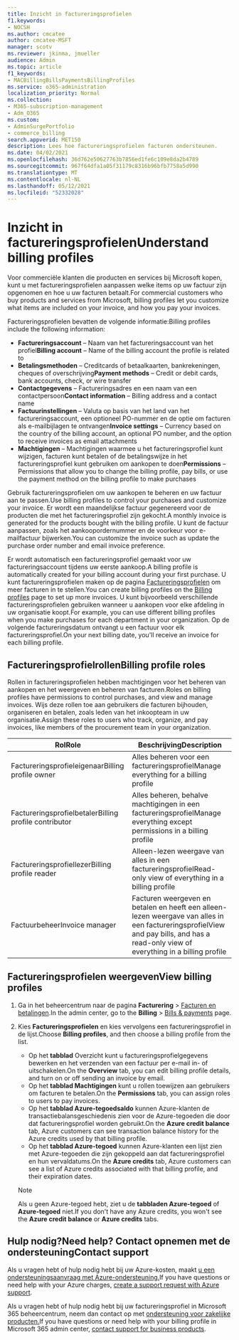 ```yaml
---
title: Inzicht in factureringsprofielen
f1.keywords:
- NOCSH
ms.author: cmcatee
author: cmcatee-MSFT
manager: scotv
ms.reviewer: jkinma, jmueller
audience: Admin
ms.topic: article
f1_keywords:
- MACBillingBillsPaymentsBillingProfiles
ms.service: o365-administration
localization_priority: Normal
ms.collection:
- M365-subscription-management
- Adm_O365
ms.custom:
- AdminSurgePortfolio
- commerce_billing
search.appverid: MET150
description: Lees hoe factureringsprofielen facturen ondersteunen.
ms.date: 04/02/2021
ms.openlocfilehash: 36d762e50627763b7856ed1fe6c109e8da2b4789
ms.sourcegitcommit: 967f64dfa1a05f31179c8316b96bfb7758a5d990
ms.translationtype: MT
ms.contentlocale: nl-NL
ms.lasthandoff: 05/12/2021
ms.locfileid: "52332028"
---
```

# <a name="understand-billing-profiles"></a><span data-ttu-id="78d9a-103">Inzicht in factureringsprofielen</span><span class="sxs-lookup"><span data-stu-id="78d9a-103">Understand billing profiles</span></span>

<span data-ttu-id="78d9a-104">Voor commerciële klanten die producten en services bij Microsoft kopen, kunt u met factureringsprofielen aanpassen welke items op uw factuur zijn opgenomen en hoe u uw facturen betaalt.</span><span class="sxs-lookup"><span data-stu-id="78d9a-104">For commercial customers who buy products and services from Microsoft, billing profiles let you customize what items are included on your invoice, and how you pay your invoices.</span></span>

<span data-ttu-id="78d9a-105">Factureringsprofielen bevatten de volgende informatie:</span><span class="sxs-lookup"><span data-stu-id="78d9a-105">Billing profiles include the following information:</span></span>

- <span data-ttu-id="78d9a-106">**Factureringsaccount** &ndash; Naam van het factureringsaccount van het profiel</span><span class="sxs-lookup"><span data-stu-id="78d9a-106">**Billing account** &ndash; Name of the billing account the profile is related to</span></span>
- <span data-ttu-id="78d9a-107">**Betalingsmethoden** &ndash; Creditcards of betaalkaarten, bankrekeningen, cheques of overschrijving</span><span class="sxs-lookup"><span data-stu-id="78d9a-107">**Payment methods** &ndash; Credit or debit cards, bank accounts, check, or wire transfer</span></span>
- <span data-ttu-id="78d9a-108">**Contactgegevens** &ndash; Factureringsadres en een naam van een contactpersoon</span><span class="sxs-lookup"><span data-stu-id="78d9a-108">**Contact information** &ndash; Billing address and a contact name</span></span>
- <span data-ttu-id="78d9a-109">**Factuurinstellingen** &ndash; Valuta op basis van het land van het factureringsaccount, een optioneel PO-nummer en de optie om facturen als e-mailbijlagen te ontvangen</span><span class="sxs-lookup"><span data-stu-id="78d9a-109">**Invoice settings** &ndash; Currency based on the country of the billing account, an optional PO number, and the option to receive invoices as email attachments</span></span>
- <span data-ttu-id="78d9a-110">**Machtigingen** &ndash; Machtigingen waarmee u het factureringsprofiel kunt wijzigen, facturen kunt betalen of de betalingswijze in het factureringsprofiel kunt gebruiken om aankopen te doen</span><span class="sxs-lookup"><span data-stu-id="78d9a-110">**Permissions** &ndash; Permissions that allow you to change the billing profile, pay bills, or use the payment method on the billing profile to make purchases</span></span>

<span data-ttu-id="78d9a-111">Gebruik factureringsprofielen om uw aankopen te beheren en uw factuur aan te passen.</span><span class="sxs-lookup"><span data-stu-id="78d9a-111">Use billing profiles to control your purchases and customize your invoice.</span></span> <span data-ttu-id="78d9a-112">Er wordt een maandelijkse factuur gegenereerd voor de producten die met het factureringsprofiel zijn gekocht.</span><span class="sxs-lookup"><span data-stu-id="78d9a-112">A monthly invoice is generated for the products bought with the billing profile.</span></span> <span data-ttu-id="78d9a-113">U kunt de factuur aanpassen, zoals het aankoopordernummer en de voorkeur voor e-mailfactuur bijwerken.</span><span class="sxs-lookup"><span data-stu-id="78d9a-113">You can customize the invoice such as update the purchase order number and email invoice preference.</span></span>

<span data-ttu-id="78d9a-114">Er wordt automatisch een factureringsprofiel gemaakt voor uw factureringsaccount tijdens uw eerste aankoop.</span><span class="sxs-lookup"><span data-stu-id="78d9a-114">A billing profile is automatically created for your billing account during your first purchase.</span></span> <span data-ttu-id="78d9a-115">U kunt factureringsprofielen maken op de pagina <a href="https://go.microsoft.com/fwlink/p/?linkid=2103629" target="_blank">Factureringsprofielen</a> om meer facturen in te stellen.</span><span class="sxs-lookup"><span data-stu-id="78d9a-115">You can create billing profiles on the <a href="https://go.microsoft.com/fwlink/p/?linkid=2103629" target="_blank">Billing profiles</a> page to set up more invoices.</span></span> <span data-ttu-id="78d9a-116">U kunt bijvoorbeeld verschillende factureringsprofielen gebruiken wanneer u aankopen voor elke afdeling in uw organisatie koopt.</span><span class="sxs-lookup"><span data-stu-id="78d9a-116">For example, you can use different billing profiles when you make purchases for each department in your organization.</span></span> <span data-ttu-id="78d9a-117">Op de volgende factureringsdatum ontvangt u een factuur voor elk factureringsprofiel.</span><span class="sxs-lookup"><span data-stu-id="78d9a-117">On your next billing date, you'll receive an invoice for each billing profile.</span></span>

## <a name="billing-profile-roles"></a><span data-ttu-id="78d9a-118">Factureringsprofielrollen</span><span class="sxs-lookup"><span data-stu-id="78d9a-118">Billing profile roles</span></span>

<span data-ttu-id="78d9a-119">Rollen in factureringsprofielen hebben machtigingen voor het beheren van aankopen en het weergeven en beheren van facturen.</span><span class="sxs-lookup"><span data-stu-id="78d9a-119">Roles on billing profiles have permissions to control purchases, and view and manage invoices.</span></span> <span data-ttu-id="78d9a-120">Wijs deze rollen toe aan gebruikers die facturen bijhouden, organiseren en betalen, zoals leden van het inkoopteam in uw organisatie.</span><span class="sxs-lookup"><span data-stu-id="78d9a-120">Assign these roles to users who track, organize, and pay invoices, like members of the procurement team in your organization.</span></span>

| <span data-ttu-id="78d9a-121">Rol</span><span class="sxs-lookup"><span data-stu-id="78d9a-121">Role</span></span>                         | <span data-ttu-id="78d9a-122">Beschrijving</span><span class="sxs-lookup"><span data-stu-id="78d9a-122">Description</span></span>                                                                      |
|----------------------------- |--------------------------------------------------------------------------------- |
| <span data-ttu-id="78d9a-123">Factureringsprofieleigenaar</span><span class="sxs-lookup"><span data-stu-id="78d9a-123">Billing profile owner</span></span>        | <span data-ttu-id="78d9a-124">Alles beheren voor een factureringsprofiel</span><span class="sxs-lookup"><span data-stu-id="78d9a-124">Manage everything for a billing profile</span></span>                                          |
| <span data-ttu-id="78d9a-125">Factureringsprofielbetaler</span><span class="sxs-lookup"><span data-stu-id="78d9a-125">Billing profile contributor</span></span>  | <span data-ttu-id="78d9a-126">Alles beheren, behalve machtigingen in een factureringsprofiel</span><span class="sxs-lookup"><span data-stu-id="78d9a-126">Manage everything except permissions in a billing profile</span></span>                        |
| <span data-ttu-id="78d9a-127">Factureringsprofiellezer</span><span class="sxs-lookup"><span data-stu-id="78d9a-127">Billing profile reader</span></span>       | <span data-ttu-id="78d9a-128">Alleen-lezen weergave van alles in een factureringsprofiel</span><span class="sxs-lookup"><span data-stu-id="78d9a-128">Read-only view of everything in a billing profile</span></span>                                |
| <span data-ttu-id="78d9a-129">Factuurbeheer</span><span class="sxs-lookup"><span data-stu-id="78d9a-129">Invoice manager</span></span>              | <span data-ttu-id="78d9a-130">Facturen weergeven en betalen en heeft een alleen-lezen weergave van alles in een factureringsprofiel</span><span class="sxs-lookup"><span data-stu-id="78d9a-130">View and pay bills, and has a read-only view of everything in a billing profile</span></span>  |

## <a name="view-billing-profiles"></a><span data-ttu-id="78d9a-131">Factureringsprofielen weergeven</span><span class="sxs-lookup"><span data-stu-id="78d9a-131">View billing profiles</span></span>

1. <span data-ttu-id="78d9a-132">Ga in het beheercentrum naar de pagina **Facturering** \> <a href="https://go.microsoft.com/fwlink/p/?linkid=2102895" target="_blank">Facturen en betalingen</a>.</span><span class="sxs-lookup"><span data-stu-id="78d9a-132">In the admin center, go to the **Billing** \> <a href="https://go.microsoft.com/fwlink/p/?linkid=2102895" target="_blank">Bills & payments</a> page.</span></span>
2. <span data-ttu-id="78d9a-133">Kies **Factureringsprofielen** en kies vervolgens een factureringsprofiel in de lijst.</span><span class="sxs-lookup"><span data-stu-id="78d9a-133">Choose **Billing profiles**, and then choose a billing profile from the list.</span></span>

    - <span data-ttu-id="78d9a-134">Op het **tabblad** Overzicht kunt u factureringsprofielgegevens bewerken en het verzenden van een factuur per e-mail in- of uitschakelen.</span><span class="sxs-lookup"><span data-stu-id="78d9a-134">On the **Overview** tab, you can edit billing profile details, and turn on or off sending an invoice by email.</span></span>
    - <span data-ttu-id="78d9a-135">Op het **tabblad Machtigingen** kunt u rollen toewijzen aan gebruikers om facturen te betalen.</span><span class="sxs-lookup"><span data-stu-id="78d9a-135">On the **Permissions** tab, you can assign roles to users to pay invoices.</span></span>
    - <span data-ttu-id="78d9a-136">Op het **tabblad Azure-tegoedsaldo** kunnen Azure-klanten de transactiebalansgeschiedenis zien voor de Azure-tegoeden die door dat factureringsprofiel worden gebruikt.</span><span class="sxs-lookup"><span data-stu-id="78d9a-136">On the **Azure credit balance** tab, Azure customers can see transaction balance history for the Azure credits used by that billing profile.</span></span>
    - <span data-ttu-id="78d9a-137">Op het **tabblad Azure-tegoed** kunnen Azure-klanten een lijst zien met Azure-tegoeden die zijn gekoppeld aan dat factureringsprofiel en hun vervaldatums.</span><span class="sxs-lookup"><span data-stu-id="78d9a-137">On the **Azure credits** tab, Azure customers can see a list of Azure credits associated with that billing profile, and their expiration dates.</span></span>

    > [!NOTE]
    > <span data-ttu-id="78d9a-138">Als u geen Azure-tegoed hebt, ziet u de **tabbladen Azure-tegoed** of **Azure-tegoed** niet.</span><span class="sxs-lookup"><span data-stu-id="78d9a-138">If you don't have any Azure credits, you won't see the **Azure credit balance** or **Azure credits** tabs.</span></span>

## <a name="need-help-contact-support"></a><span data-ttu-id="78d9a-139">Hulp nodig?</span><span class="sxs-lookup"><span data-stu-id="78d9a-139">Need help?</span></span> <span data-ttu-id="78d9a-140">Contact opnemen met de ondersteuning</span><span class="sxs-lookup"><span data-stu-id="78d9a-140">Contact support</span></span>

<span data-ttu-id="78d9a-141">Als u vragen hebt of hulp nodig hebt bij uw Azure-kosten, maakt <a href="https://portal.azure.com/#blade/Microsoft_Azure_Support/HelpAndSupportBlade/newsupportrequest" target="_blank">u een ondersteuningsaanvraag met Azure-ondersteuning.</a></span><span class="sxs-lookup"><span data-stu-id="78d9a-141">If you have questions or need help with your Azure charges, <a href="https://portal.azure.com/#blade/Microsoft_Azure_Support/HelpAndSupportBlade/newsupportrequest" target="_blank">create a support request with Azure support</a>.</span></span>

<span data-ttu-id="78d9a-142">Als u vragen hebt of hulp nodig hebt bij uw factureringsprofiel in Microsoft 365 beheercentrum, neem dan contact op met [ondersteuning voor zakelijke producten.](../../business-video/get-help-support.md)</span><span class="sxs-lookup"><span data-stu-id="78d9a-142">If you have questions or need help with your billing profile in Microsoft 365 admin center, [contact support for business products](../../business-video/get-help-support.md).</span></span>
